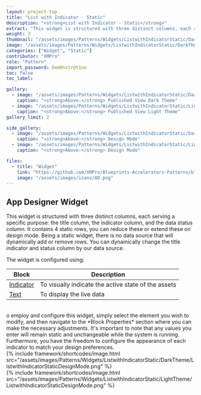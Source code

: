 ```yaml
---
layout: project-top
title: "List with Indicator - Static"
description: "<strong>List with Indicator - Static</strong>"
extract: "This widget is structured with three distinct columns, each serving a specific purpose: the title column, the indicator column, and the data status column."
weight: 3
thumbnail: "/assets/images/Patterns/Widgets/ListwithIndicatorStatic/DarkTheme/ListwithIndicatorStaticPublishedMode.png"
image: "/assets/images/Patterns/Widgets/ListwithIndicatorStatic/DarkTheme/ListwithIndicatorStaticPublishedMode.png"
categories: ["Widget", "Static"]
contributor: "XMPro"
role: "Pattern"
import_password: Dem0nstr@t1on
toc: false
toc_label: 

gallery:
  - image: "/assets/images/Patterns/Widgets/ListwithIndicatorStatic/DarkTheme/ListwithIndicatorStaticPublishedMode.png"
    caption: "<strong>Above:</strong> Published View Dark Theme"
  - image: "/assets/images/Patterns/Widgets/ListwithIndicatorStatic/LightTheme/ListwithIndicatorStaticPublishedMode.png"
    caption: "<strong>Above:</strong> Published View Light Theme"
gallery_limit: 2

side_gallery:
  - image: "/assets/images/Patterns/Widgets/ListwithIndicatorStatic/DarkTheme/ListwithIndicatorStaticDesignMode.png"
    caption: "<strong>Above:</strong> Design Mode"
  - image: "/assets/images/Patterns/Widgets/ListwithIndicatorStatic/LightTheme/ListwithIndicatorStaticDesignMode.png"
    caption: "<strong>Above:</strong> Design Mode"

files:
  - title: "Widget"
    link: "https://github.com/XMPro/Blueprints-Accelerators-Patterns/blob/master/Patterns/Widgets/List%20with%20Indicator%20Static.xwid"
    image: "/assets/images/icons/AD.png"
---
```


## App Designer Widget
This widget is structured with three distinct columns, each serving a specific purpose: the title column, the indicator column, and the data status column. It contains 4 static rows, you can reduce these or extend these on design mode. Being a static widget, there is no data source that will dynamically add or remove rows. You can dynamically change the title indicator and status column by our data source.

The widget is configured using: 

| Block                                  | Description                                                  |
| -------------------------------------- | ------------------------------------------------------------ |
| [Indicator](https://documentation.xmpro.com/blocks-toolbox/basic/indicator) | To visually indicate the active state of the assets |
| [Text](https://documentation.xmpro.com/blocks-toolbox/basic/text) | To display the live data |

<br />
o employ and configure this widget, simply select the element you wish to modify, and then navigate to the *Block Properties* section where you can make the necessary adjustments. It's important to note that any values you enter will remain static and unchangeable while the system is running. Furthermore, you have the freedom to configure the appearance of each indicator to match your design preferences.
<div class="inline_image">{% include framework/shortcodes/image.html src="/assets/images/Patterns/Widgets/ListwithIndicatorStatic/DarkTheme/ListwithIndicatorStaticDesignMode.png" %}</div>
<div class="inline_image">{% include framework/shortcodes/image.html src="/assets/images/Patterns/Widgets/ListwithIndicatorStatic/LightTheme/ListwithIndicatorStaticDesignMode.png" %}</div>